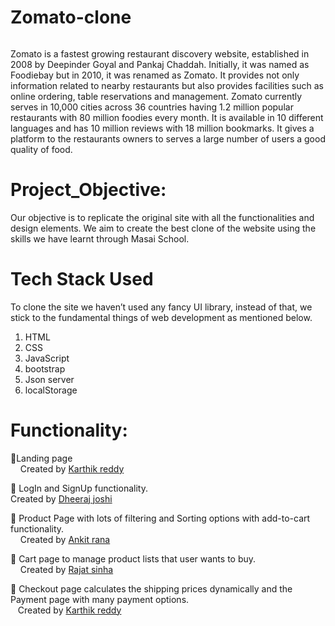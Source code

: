 # Zomato-clone <br>

 <img src="https://miro.medium.com/max/1400/0*Vw1rjYnAh6wIHJT3.jpg" alt="">

Zomato is a fastest growing restaurant discovery website, established in 2008 by Deepinder Goyal and Pankaj Chaddah. Initially, it was named as Foodiebay but in 2010, it was renamed as Zomato. It provides not only information related to nearby restaurants but also provides facilities such as online ordering, table reservations and management. Zomato currently serves in 10,000 cities across 36 countries having 1.2 million popular restaurants with 80 million foodies every month. It is available in 10 different languages and has 10 million reviews with 18 million bookmarks. It gives a platform to the restaurants owners to serves a large number of users a good quality of food.

# Project_Objective:

Our objective is to replicate the original site with all the functionalities and design elements. We aim to create the best clone of the website using the skills we have learnt through Masai School. <br>

# Tech Stack Used

To clone the site we haven’t used any fancy UI library, instead of that, we stick to the fundamental things of web development as mentioned below.

1. HTML
2. CSS
3. JavaScript
4. bootstrap
5. Json server
6. localStorage
   <br>

# Functionality:

🔘Landing page <br>
&nbsp;&nbsp;&nbsp;<span> Created by <a href = "https://github.com/karthikreddy552" > Karthik reddy </a> </span><br>

🔘 LogIn and SignUp functionality. <br>
<span> Created by <a href = "https://github.com/Dheeraj-2205" > Dheeraj joshi</a> </span><br>

🔘 Product Page with lots of filtering and Sorting options with add-to-cart functionality.<br>
&nbsp;&nbsp;&nbsp;<span> Created by <a href = "https://github.com/AnkitRana26"> Ankit rana</a> </span><br>

🔘 Cart page to manage product lists that user wants to buy.<br>
&nbsp;&nbsp;&nbsp;<span> Created by <a href = "hhttps://github.com/Rajatsinha05" > Rajat sinha </a> </span><br>

🔘 Checkout page calculates the shipping prices dynamically and the Payment page with many payment options.<br>
&nbsp;&nbsp;&nbsp;Created by <a href = "https://github.com/karthikreddy552" > Karthik reddy </a> </span><br>


